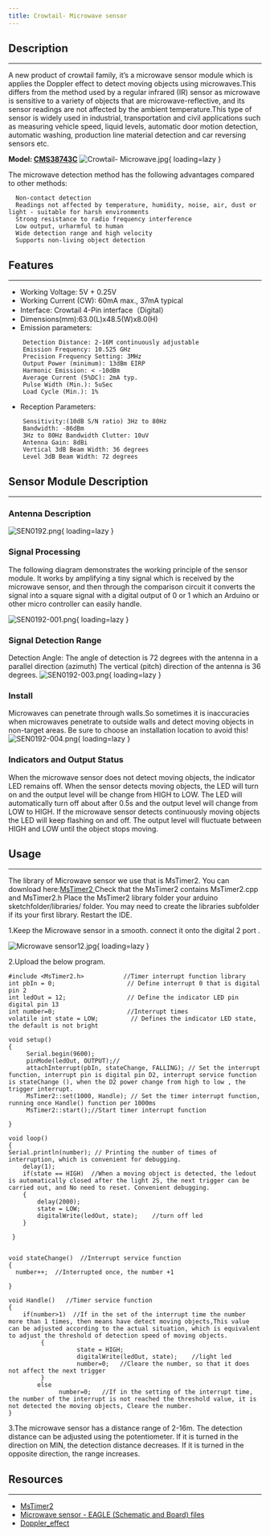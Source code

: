 ```yaml
---
title: Crowtail- Microwave sensor
---
```


## Description
-----------

A new product of crowtail family, it’s a microwave sensor module which is applies the Doppler effect to detect moving objects using microwaves.This differs from the method used by a regular infrared (IR) sensor as microwave is sensitive to a variety of objects that are microwave-reflective, and its sensor readings are not affected by the ambient temperature.This type of sensor is widely used in industrial, transportation and civil applications such as measuring vehicle speed, liquid levels, automatic door motion detection, automatic washing, production line material detection and car reversing sensors etc.

**Model: [CMS38743C](http://www.elecrow.com/crowtail-microwave-sensor-p-1636.html)**
![Crowtail- Microwave.jpg](https://wiki.elecrow.com/images/thumb/3/33/Crowtail-_Microwave.jpg/600px-Crowtail-_Microwave.jpg){ loading=lazy }

The microwave detection method has the following advantages compared to other methods:

```
  Non-contact detection
  Readings not affected by temperature, humidity, noise, air, dust or light - suitable for harsh environments
  Strong resistance to radio frequency interference
  Low output, urharmful to human
  Wide detection range and high velocity
  Supports non-living object detection
```

## Features
--------

- Working Voltage: 5V + 0.25V
- Working Current (CW): 60mA max., 37mA typical
- Interface: Crowtail 4-Pin interface（Digital）
- Dimensions(mm):63.0(L)x48.5(W)x8.0(H)
- Emission parameters:

```
    Detection Distance: 2-16M continuously adjustable
    Emission Frequency: 10.525 GHz
    Precision Frequency Setting: 3MHz
    Output Power (minimum): 13dBm EIRP
    Harmonic Emission: < -10dBm
    Average Current (5%DC): 2mA typ.
    Pulse Width (Min.): 5uSec
    Load Cycle (Min.): 1%
```

- Reception Parameters:

```
    Sensitivity:(10dB S/N ratio) 3Hz to 80Hz
    Bandwidth: -86dBm
    3Hz to 80Hz Bandwidth Clutter: 10uV
    Antenna Gain: 8dBi
    Vertical 3dB Beam Width: 36 degrees
    Level 3dB Beam Width: 72 degrees
```

## Sensor Module Description
-------------------------

### **Antenna Description**

![SEN0192.png](https://wiki.elecrow.com/images/thumb/0/01/SEN0192.png/500px-SEN0192.png){ loading=lazy }

### **Signal Processing**

The following diagram demonstrates the working principle of the sensor module. It works by amplifying a tiny signal which is received by the microwave sensor, and then through the comparison circuit it converts the signal into a square signal with a digital output of 0 or 1 which an Arduino or other micro controller can easily handle.

![SEN0192-001.png](https://wiki.elecrow.com/images/e/ee/SEN0192-001.png){ loading=lazy }

### **Signal Detection Range**

Detection Angle: The angle of detection is 72 degrees with the antenna in a parallel direction (azimuth) The vertical (pitch) direction of the antenna is 36 degrees.
![SEN0192-003.png](https://wiki.elecrow.com/images/thumb/9/9a/SEN0192-003.png/500px-SEN0192-003.png){ loading=lazy }

### **Install**

Microwaves can penetrate through walls.So sometimes it is inaccuracies when microwaves penetrate to outside walls and detect moving objects in non-target areas. Be sure to choose an installation location to avoid this! 
![SEN0192-004.png](https://wiki.elecrow.com/images/thumb/1/1c/SEN0192-004.png/500px-SEN0192-004.png){ loading=lazy }

### **Indicators and Output Status**

When the microwave sensor does not detect moving objects, the indicator LED remains off. When the sensor detects moving objects, the LED will turn on and the output level will be change from HIGH to LOW. The LED will automatically turn off about after 0.5s and the output level will change from LOW to HIGH. If the microwave sensor detects continuously moving objects the LED will keep flashing on and off. The output level will fluctuate between HIGH and LOW until the object stops moving.

## Usage
-----

The library of Microwave sensor we use that is MsTimer2.
You can download here:[MsTimer2 ](http://www.elecrow.com/wiki/images/1/1d/MsTimer2.zip)Check that the MsTimer2 contains MsTimer2.cpp and MsTimer2.h
Place the MsTimer2 library folder your arduino sketchfolder/libraries/ folder.
You may need to create the libraries subfolder if its your first library. Restart the IDE.

1.Keep the Microwave sensor in a smooth. connect it onto the digital 2 port .

![Microwave sensor12.jpg](https://wiki.elecrow.com/images/thumb/b/b4/Microwave_sensor12.jpg/400px-Microwave_sensor12.jpg){ loading=lazy }

2.Upload the below program.

```
#include <MsTimer2.h>           //Timer interrupt function library
int pbIn = 0;                    // Define interrupt 0 that is digital pin 2
int ledOut = 12;                 // Define the indicator LED pin digital pin 13
int number=0;                    //Interrupt times
volatile int state = LOW;         // Defines the indicator LED state, the default is not bright
  
void setup()
{      
     Serial.begin(9600);          
     pinMode(ledOut, OUTPUT);// 
     attachInterrupt(pbIn, stateChange, FALLING); // Set the interrupt function, interrupt pin is digital pin D2, interrupt service function is stateChange (), when the D2 power change from high to low , the trigger interrupt.
     MsTimer2::set(1000, Handle); // Set the timer interrupt function, running once Handle() function per 1000ms 
     MsTimer2::start();//Start timer interrupt function
 
}
  
void loop()                     
{
Serial.println(number); // Printing the number of times of interruption, which is convenient for debugging.
    delay(1);        
    if(state == HIGH)  //When a moving object is detected, the ledout is automatically closed after the light 2S, the next trigger can be carried out, and No need to reset. Convenient debugging.
    {
        delay(2000);
        state = LOW;
        digitalWrite(ledOut, state);    //turn off led
    }
 
 }
 
  
void stateChange()  //Interrupt service function
{  
  number++;  //Interrupted once, the number +1
 
}
 
void Handle()   //Timer service function
{
    if(number>1)  //If in the set of the interrupt time the number more than 1 times, then means have detect moving objects,This value can be adjusted according to the actual situation, which is equivalent to adjust the threshold of detection speed of moving objects.
         {
                   state = HIGH;            
                   digitalWrite(ledOut, state);    //light led
                   number=0;   //Cleare the number, so that it does not affect the next trigger
         }
        else
              number=0;   //If in the setting of the interrupt time, the number of the interrupt is not reached the threshold value, it is not detected the moving objects, Cleare the number.
}
```

3.The microwave sensor has a distance range of 2-16m. The detection distance can be adjusted using the potentiometer. If it is turned in the direction on MIN, the detection distance decreases. If it is turned in the opposite direction, the range increases.

## Resources
---------

- [MsTimer2 ](http://www.elecrow.com/wiki/images/1/1d/MsTimer2.zip)
- [Microwave sensor - EAGLE (Schematic and Board) files](./files/Crotail-Microwave-sensor-zip.md)
- [Doppler\_effect ](https://en.wikipedia.org/wiki/Doppler_effect)